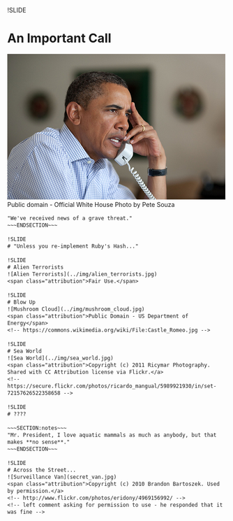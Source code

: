 !SLIDE
# An Important Call
![Call from the President](presidential_call.jpg)
<span class="attribution">Public domain - Official White House Photo by Pete Souza</span>
<!-- http://consolidatednews.photoshelter.com/image/I0000LC6ZsLuy96o -->


~~~SECTION:notes~~~
"We've received news of a grave threat."
~~~ENDSECTION~~~

!SLIDE
# "Unless you re-implement Ruby's Hash..."

!SLIDE
# Alien Terrorists
![Alien Terrorists](../img/alien_terrorists.jpg)
<span class="attribution">Fair Use.</span>

!SLIDE
# Blow Up
![Mushroom Cloud](../img/mushroom_cloud.jpg)
<span class="attribution">Public Domain - US Department of Energy</span>
<!-- https://commons.wikimedia.org/wiki/File:Castle_Romeo.jpg -->

!SLIDE
# Sea World
![Sea World](../img/sea_world.jpg)
<span class="attribution">Copyright (c) 2011 Ricymar Photography. Shared with CC Attribution license via Flickr.</a>
<!-- https://secure.flickr.com/photos/ricardo_mangual/5989921930/in/set-72157626522358658 -->

!SLIDE
# ????

~~~SECTION:notes~~~
"Mr. President, I love aquatic mammals as much as anybody, but that makes **no sense**."
~~~ENDSECTION~~~

!SLIDE
# Across the Street...
![Surveillance Van](secret_van.jpg)
<span class="attribution">Copyright (c) 2010 Brandon Bartoszek. Used by permission.</a>
<!-- http://www.flickr.com/photos/eridony/4969156992/ -->
<!-- left comment asking for permission to use - he responded that it was fine -->
